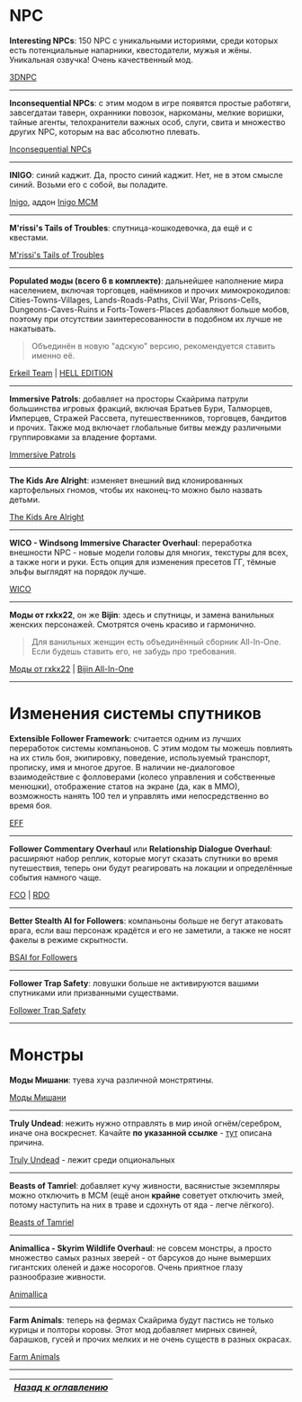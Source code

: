 # NPC

**Interesting NPCs**: 150 NPC с уникальными историями, среди которых есть потенциальные напарники, квестодатели, мужья и жёны. Уникальная озвучка! Очень качественный мод.

[3DNPC](http://www.nexusmods.com/skyrim/mods/8429/?)

------


**Inconsequential NPCs**: с этим модом в игре появятся простые работяги, завсегдатаи таверн, охранники повозок, наркоманы, мелкие воришки, тайные агенты, телохранители важных особ, слуги, свита и множество других NPC, которым на вас абсолютно плевать.

[Inconsequential NPCs](http://www.nexusmods.com/skyrim/mods/36334/?)

------

**INIGO**: синий каджит. Да, просто синий каджит. Нет, не в этом смысле синий. Возьми его с собой, вы поладите.

[Inigo](http://www.nexusmods.com/skyrim/mods/40960/?), аддон [Inigo MCM](http://www.nexusmods.com/skyrim/mods/70035/?)

------

**M'rissi's Tails of Troubles**: спутница-кошкодевочка, да ещё и с квестами.

[M'rissi's Tails of Troubles](http://www.nexusmods.com/skyrim/mods/83063/?)

------

**Populated моды (всего 6 в комплекте)**: дальнейшее наполнение мира населением, включая торговцев, наёмников и прочих мимокрокодилов: Cities-Towns-Villages, Lands-Roads-Paths, Civil War, Prisons-Cells, Dungeons-Caves-Ruins и Forts-Towers-Places добавляют больше мобов, поэтому при отсутствии заинтересованности в подобном их лучше не накатывать.

> Объединён в новую "адскую" версию, рекомендуется ставить именно её.

[Erkeil Team](http://erkeilmods.altervista.org/skyrim/welcome/) | [HELL EDITION](http://www.nexusmods.com/skyrim/mods/73315/?)

------

**Immersive Patrols**: добавляет на просторы Скайрима патрули большинства игровых фракций, включая Братьев Бури, Талморцев, Имперцев, Стражей Рассвета, путешественников, торговцев, бандитов и прочих. Также мод включает глобальные битвы между различными группировками за владение фортами.

[Immersive Patrols](http://www.nexusmods.com/skyrim/mods/12977/?)

------

**The Kids Are Alright**: изменяет внешний вид клонированных картофельных гномов, чтобы их наконец-то можно было назвать детьми.

[The Kids Are Alright](http://www.nexusmods.com/skyrim/mods/83009/?)

------

**WICO - Windsong Immersive Character Overhaul**: переработка внешности NPC - новые модели головы для многих, текстуры для всех, а также ноги и руки. Есть опция для изменения пресетов ГГ, тёмные эльфы выглядят на порядок лучше.

[WICO](https://www.nexusmods.com/skyrim/mods/84898/?)

------

**Моды от rxkx22**, он же **Bijin**: здесь и спутницы, и замена ванильных женских персонажей. Смотрятся очень красиво и гармонично.

> Для ванильных женщин есть объединённый сборник All-In-One. Если будешь ставить его, не забудь про требования.

[Моды от rxkx22](https://www.nexusmods.com/skyrim/users/2650523/?tb=mods&pUp=1) | [Bijin All-In-One](https://www.nexusmods.com/skyrim/mods/72626/?)

------

# Изменения системы спутников

**Extensible Follower Framework**: считается одним из лучших переработок системы компаньонов. С этим модом ты можешь повлиять на их стиль боя, экипировку, поведение, используемый транспорт, прописку, имя и многое другое. В наличии не-диалоговое взаимодействие с фолловерами (колесо управления и собственные менюшки), отображение статов на экране (да, как в ММО), возможность нанять 100 тел и управлять ими непосредственно во время боя.

[EFF](http://www.nexusmods.com/skyrim/mods/12933/?)

------

**Follower Commentary Overhaul** или **Relationship Dialogue Overhaul**: расширяют набор реплик, которые могут сказать спутники во время путешествия, теперь они будут реагировать на локации и определённые события намного чаще.

[FCO](http://www.nexusmods.com/skyrim/mods/52019/?) | [RDO](http://www.nexusmods.com/skyrim/mods/74568/?)

------

**Better Stealth AI for Followers**: компаньоны больше не бегут атаковать врага, если ваш персонаж крадётся и его не заметили, а также не носят факелы в режиме скрытности.

[BSAI for Followers](http://www.nexusmods.com/skyrim/mods/16531/?)

------

**Follower Trap Safety**: ловушки больше не активируются вашими спутниками или призванными существами.

[Follower Trap Safety](http://www.nexusmods.com/skyrim/mods/11609/?)

------

# Монстры

**Моды Мишани**: туева хуча различной монстрятины.

[Моды Мишани](http://www.nexusmods.com/skyrim/users/37834630/?tb=mods&pUp=1)

------

**Truly Undead**: нежить нужно отправлять в мир иной огнём/серебром, иначе она воскреснет. Качайте **по указанной ссылке** - [тут](https://forums.nexusmods.com/index.php?/topic/1208876-truly-undead-reborn/page-26#entry32772670) описана причина.

[Truly Undead](https://www.nexusmods.com/skyrim/mods/12452/?tab=2&navtag=https%3A%2F%2Fwww.nexusmods.com%2Fskyrim%2Fajax%2Fmodfiles%2F%3Fid%3D12452&pUp=1) - лежит среди опциональных

------

**Beasts of Tamriel**: добавляет кучу живности, васянистые экземпляры можно отключить в MCM (ещё анон **крайне** советует отключить змей, потому наступить на них в траве и сдохнуть от яда - легче лёгкого).

[Beasts of Tamriel](https://www.nexusmods.com/skyrim/mods/76203/?)

------

**Animallica - Skyrim Wildlife Overhaul**: не совсем монстры, а просто множество самых разных зверей - от барсуков до ныне вымерших гигантских оленей и даже носорогов. Очень приятное глазу разнообразие живности.

[Animallica](https://www.nexusmods.com/skyrim/mods/57413/?)

------

**Farm Animals**: теперь на фермах Скайрима будут пастись не только курицы и полторы коровы. Этот мод добавляет мирных свиней, барашков, гусей и прочих мелких и не очень существ в разных окрасах.

[Farm Animals](https://www.nexusmods.com/skyrim/mods/56961/?)

------

|[*Назад к оглавлению*](../01_Оглавление.md)|
|:---:|
